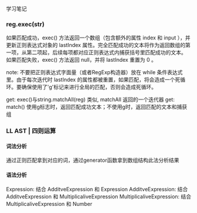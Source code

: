 学习笔记

### reg.exec(str)

如果匹配成功，exec() 方法返回一个数组（包含额外的属性 index 和 input ），并更新正则表达式对象的 lastIndex 属性。完全匹配成功的文本将作为返回数组的第一项，从第二项起，后续每项都对应正则表达式内捕获括号里匹配成功的文本。
如果匹配失败，exec() 方法返回 null，并将 lastIndex 重置为 0 。

note: 不要把正则表达式字面量（或者RegExp构造器）放在 while 条件表达式里。由于每次迭代时 lastIndex 的属性都被重置，如果匹配，将会造成一个死循环。要确保使用了'g'标记来进行全局的匹配，否则会造成死循环。

get: exec()与string.matchAll(reg) 类似, matchAll 返回的一个迭代器
get: match() 使用g标志时，返回匹配成功文本；不使用g时，返回匹配的文本和捕获组

### LL AST | 四则运算

#### 词法分析
 
通过正则匹配拿到对应的词，通过generator函数拿到数组结构此法分析结果

#### 语法分析

Expression: 结合 AdditveExpression 和 Expression
AdditveExpression: 结合 AdditveExpression 和 MultiplicaliveExpression 
MultiplicaliveExpression: 结合 MultiplicaliveExpression 和 Number
